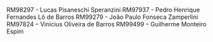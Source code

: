 RM98297 - Lucas Pisaneschi Speranzini
RM97937 - Pedro Henrique Fernandes Lô de Barros
RM99279 - João Paulo Fonseca Zamperlini
RM97824 – Vinicius Oliveira de Barros
RM99499 – Guilherme Monteiro Espim
